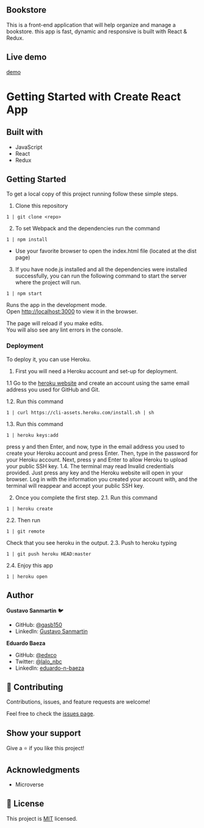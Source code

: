 ## Bookstore
This is a front-end application that will help organize and manage a bookstore. this app is  fast, dynamic and responsive is built with React & Redux.


## Live demo

[demo](https://dashboard.heroku.com/apps/nameless-dusk-00402)
# Getting Started with Create React App

## Built with

- JavaScript
- React
- Redux


## Getting Started

To get a local copy of this project running follow these simple steps.

1. Clone this repository
 ```
 1 | git clone <repo>
 ```

2. To set Webpack and the dependencies run the command
 ```
 1 | npm install
 ```
- Use your favorite browser to open the index.html file (located at the dist page)

3. If you have node.js installed and all the dependencies were installed successfully, you can run the following command to start the server where the project will run.

```
1 | npm start
```

Runs the app in the development mode.\
Open [http://localhost:3000](http://localhost:3000) to view it in the browser.

The page will reload if you make edits.\
You will also see any lint errors in the console.

### Deployment

To deploy it, you can use Heroku. 
1. First you will need a Heroku account and set-up for deployment.

1.1 Go to the [heroku website](https://www.heroku.com/) and create an account using the same email address you used for GitHub and Git.

1.2. Run this command 
  ```
  1 | curl https://cli-assets.heroku.com/install.sh | sh
  ```
1.3. Run this command
  ```
  1 | heroku keys:add
  ```
press y and then Enter, and now, type in the email address you used to create your Heroku account and press Enter. Then, type in the password for your Heroku account. Next, press y and Enter to allow Heroku to upload your public SSH key.
1.4. The terminal may read Invalid credentials provided. Just press any key and the Heroku website will open in your browser. Log in with the information you created your account with, and the terminal will reappear and accept your public SSH key.

2. Once you complete the first step.
2.1. Run this command
``` 
1 | heroku create
```
2.2. Then run
```
1 | git remote
```
Check that you see heroku in the output.
2.3. Push to heroku typing 
```
1 | git push heroku HEAD:master
```
2.4. Enjoy this app
```
1 | heroku open
```
## Author

**Gustavo Sanmartin** :bird:
- GitHub: [@gasb150](https://github.com/gasb150)
- LinkedIn: [Gustavo Sanmartin](https://www.linkedin.com/in/gustavsanmartin/)

**Eduardo Baeza**
- GitHub: [@edxco](https://github.com/edxco/)
- Twitter: [@lalo_nbc](https://twitter.com/lalo_nbc/)
- LinkedIn: [eduardo-n-baeza](https://www.linkedin.com/in/eduardo-n-baeza/)

## 🤝 Contributing

Contributions, issues, and feature requests are welcome!

Feel free to check the [issues page](issues/).

## Show your support

Give a ⭐️ if you like this project!

## Acknowledgments

- Microverse


## 📝 License

<p>This project is <a href="LICENSE">MIT</a> licensed.</p>
